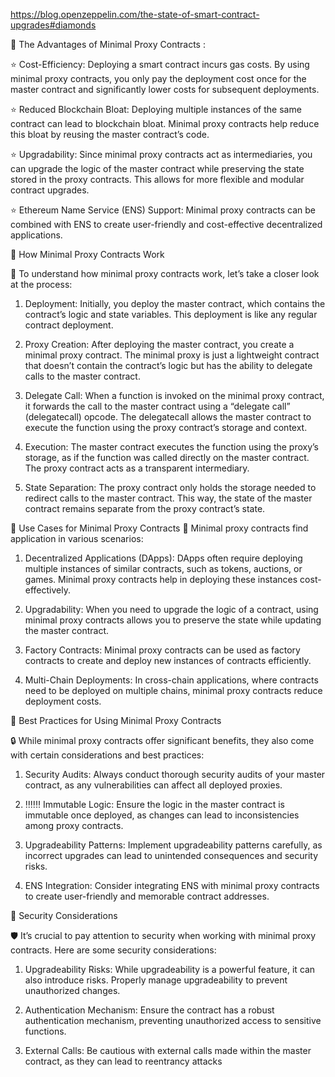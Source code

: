 https://blog.openzeppelin.com/the-state-of-smart-contract-upgrades#diamonds

💚 The Advantages of Minimal Proxy Contracts : 
 
 ⭐ Cost-Efficiency: Deploying a smart contract incurs gas costs. By using minimal proxy contracts, you only pay the deployment cost once for the master contract and significantly lower costs for subsequent deployments.

 ⭐ Reduced Blockchain Bloat: Deploying multiple instances of the same contract can lead to blockchain bloat. Minimal proxy contracts help reduce this bloat by reusing the master contract’s code.

 ⭐ Upgradability: Since minimal proxy contracts act as intermediaries, you can upgrade the logic of the master contract while preserving the state stored in the proxy contracts. This allows for more flexible and modular 
 contract upgrades.

 ⭐ Ethereum Name Service (ENS) Support: Minimal proxy contracts can be combined with ENS to create user-friendly and cost-effective decentralized applications.


💙 How Minimal Proxy Contracts Work

   
🔧 To understand how minimal proxy contracts work, let’s take a closer look at the process:

1. Deployment: Initially, you deploy the master contract, which contains the contract’s logic and state variables. This deployment is like any regular contract deployment.

2. Proxy Creation: After deploying the master contract, you create a minimal proxy contract. The minimal proxy is just a lightweight contract that doesn’t contain the contract’s logic but has the ability to delegate calls to the master contract.

3. Delegate Call: When a function is invoked on the minimal proxy contract, it forwards the call to the master contract using a “delegate call” (delegatecall) opcode. The delegatecall allows the master contract to execute the function using the proxy contract’s storage and context.

4. Execution: The master contract executes the function using the proxy’s storage, as if the function was called directly on the master contract. The proxy contract acts as a transparent intermediary.

5. State Separation: The proxy contract only holds the storage needed to redirect calls to the master contract. This way, the state of the master contract remains separate from the proxy contract’s state.
 
💛 Use Cases for Minimal Proxy Contracts
🧩 Minimal proxy contracts find application in various scenarios:

1. Decentralized Applications (DApps): DApps often require deploying multiple instances of similar contracts, such as tokens, auctions, or games. Minimal proxy contracts help in deploying these instances cost-effectively.

2. Upgradability: When you need to upgrade the logic of a contract, using minimal proxy contracts allows you to preserve the state while updating the master contract.

3. Factory Contracts: Minimal proxy contracts can be used as factory contracts to create and deploy new instances of contracts efficiently.

4. Multi-Chain Deployments: In cross-chain applications, where contracts need to be deployed on multiple chains, minimal proxy contracts reduce deployment costs.

🧡 Best Practices for Using Minimal Proxy Contracts

🔒 While minimal proxy contracts offer significant benefits, they also come with certain considerations and best practices:

1. Security Audits: Always conduct thorough security audits of your master contract, as any vulnerabilities can affect all deployed proxies.

2. ‼‼‼ Immutable Logic: Ensure the logic in the master contract is immutable once deployed, as changes can lead to inconsistencies among proxy contracts.

3. Upgradeability Patterns: Implement upgradeability patterns carefully, as incorrect upgrades can lead to unintended consequences and security risks.

4. ENS Integration: Consider integrating ENS with minimal proxy contracts to create user-friendly and memorable contract addresses.

🤍 Security Considerations

🛡️ It’s crucial to pay attention to security when working with minimal proxy contracts. Here are some security considerations:

1. Upgradeability Risks: While upgradeability is a powerful feature, it can also introduce risks. Properly manage upgradeability to prevent unauthorized changes.

2. Authentication Mechanism: Ensure the contract has a robust authentication mechanism, preventing unauthorized access to sensitive functions.

3. External Calls: Be cautious with external calls made within the master contract, as they can lead to reentrancy attacks
